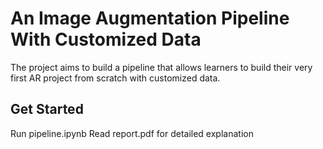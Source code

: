 # An Image Augmentation Pipeline With Customized Data
The project aims to build a pipeline that allows learners to build their very first AR project from scratch with customized data.

## Get Started
Run pipeline.ipynb
Read report.pdf for detailed explanation